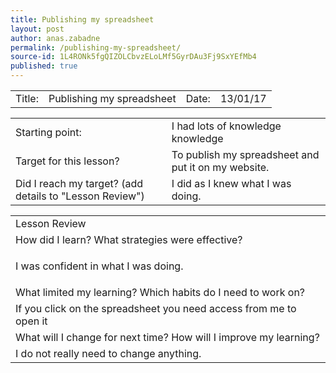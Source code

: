 ```yaml
---
title: Publishing my spreadsheet
layout: post
author: anas.zabadne
permalink: /publishing-my-spreadsheet/
source-id: 1L4RONk5fgQIZOLCbvzELoLMf5GyrDAu3Fj9SxYEfMb4
published: true
---
```

<table>
  <tr>
    <td>Title:  </td>
    <td>Publishing my spreadsheet</td>
    <td> Date:  </td>
    <td>13/01/17</td>
  </tr>
</table>


<table>
  <tr>
    <td>Starting point:</td>
    <td>I had lots of knowledge knowledge</td>
  </tr>
  <tr>
    <td>Target for this lesson?</td>
    <td>To publish my spreadsheet and put it on my website.</td>
  </tr>
  <tr>
    <td>Did I reach my target? 
(add details to "Lesson Review")</td>
    <td>I did as I knew what I was doing.</td>
  </tr>
</table>


<table>
  <tr>
    <td>Lesson Review</td>
  </tr>
  <tr>
    <td>How did I learn? What strategies were effective? </td>
  </tr>
  <tr>
    <td>

I was confident in what I was doing.</td>
  </tr>
  <tr>
    <td>What limited my learning? Which habits do I need to work on? </td>
  </tr>
  <tr>
    <td>
If you click on the spreadsheet you need access from me to open it</td>
  </tr>
  <tr>
    <td>What will I change for next time? How will I improve my learning?</td>
  </tr>
  <tr>
    <td>
I do not really need to change anything.</td>
  </tr>
</table>


